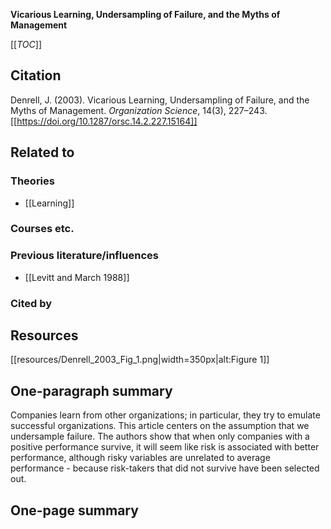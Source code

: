 **Vicarious Learning, Undersampling of Failure, and the Myths of Management**

[[_TOC_]]

## Citation

Denrell, J. (2003). Vicarious Learning, Undersampling of Failure, and the Myths of Management. *Organization Science*, 14(3), 227–243. [[https://doi.org/10.1287/orsc.14.2.227.15164]]

## Related to

### Theories
* [[Learning]]

### Courses etc.

### Previous literature/influences
* [[Levitt and March 1988]]

### Cited by

## Resources
[[resources/Denrell_2003_Fig_1.png|width=350px|alt:Figure 1]]

## One-paragraph summary

Companies learn from other organizations; in particular, they try to emulate successful organizations. This article centers on the assumption that we undersample failure. The authors show that when only companies with a positive performance survive, it will seem like risk is associated with better performance, although risky variables are unrelated to average performance - because risk-takers that did not survive have been selected out.

## One-page summary